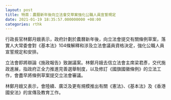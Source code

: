 ```yaml
---
layout: post
title: 特首：農曆新年後向立法會交草案強化公職人員宣誓規定
date: 2021-01-19 18:35:57.000000000 +08:00
categories: rthk
---
```


行政長官林鄭月娥表示，政府計劃於農曆新年後，向立法會提交有關條例草案，落實人大常委會對《基本法》104條解釋和涉及立法會議員資格決定，強化公職人員宣誓規定和安排。

立法會即將辯論《施政報告》致謝議案。林鄭月娥去信立法會主席梁君彥，交代施政進展，指政府正全力推進完善選舉制度，以及修訂《國旗國徽條例》的立法工作，會盡早將條例草案提交立法會審議。

林鄭月娥又表示，會陸續、廣泛及更有規模推出有關《憲法》、《基本法》及《香港國安法》的宣傳及教育工作。
